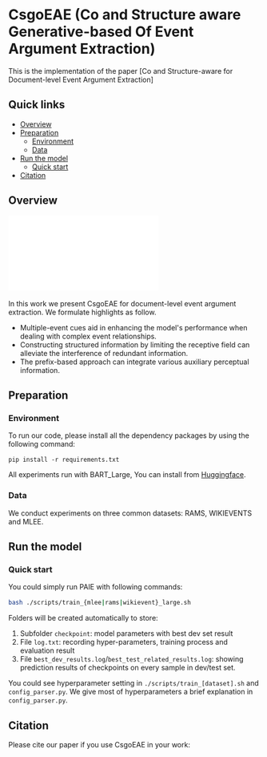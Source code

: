 # CsgoEAE (**C**o and **S**tructure aware **G**enerative-based **O**f **E**vent **A**rgument **E**xtraction)
This is the implementation of the paper [Co and Structure-aware for Document-level Event Argument Extraction]


## Quick links

* [Overview](#overview)
* [Preparation](#preparation)
  * [Environment](#environment)
  * [Data](#data)
* [Run the model](#run-lm-bff)
  * [Quick start](#quick-start)
* [Citation](#citation)

## Overview
![](./CsgoEAE_main.pdf)

In this work we present CsgoEAE for document-level event argument extraction. We formulate highlights as follow.

- Multiple-event cues aid in enhancing the model's performance when dealing with complex event relationships.
- Constructing structured information by limiting the receptive field can alleviate the interference of redundant information.
- The prefix-based approach can integrate various auxiliary perceptual information.


## Preparation

### Environment
To run our code, please install all the dependency packages by using the following command:

```
pip install -r requirements.txt
```
All experiments run with BART_Large, You can install from [Huggingface](https://huggingface.co/facebook/bart-large).

### Data
We conduct experiments on three common datasets: RAMS, WIKIEVENTS and MLEE.

## Run the model

### Quick start
You could simply run PAIE with following commands: 
```bash
bash ./scripts/train_{mlee|rams|wikievent}_large.sh
```
Folders will be created automatically to store: 

1. Subfolder `checkpoint`: model parameters with best dev set result
2. File `log.txt`: recording hyper-parameters, training process and evaluation result
3. File `best_dev_results.log`/`best_test_related_results.log`: showing prediction results of checkpoints on every sample in dev/test set.

You could see hyperparameter setting in `./scripts/train_[dataset].sh` and `config_parser.py`. We give most of hyperparameters a brief explanation in `config_parser.py`.



## Citation
Please cite our paper if you use CsgoEAE in your work:
```bibtex

```
